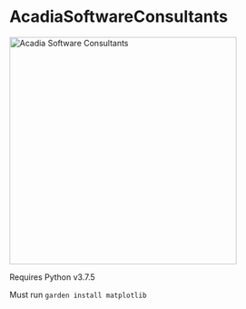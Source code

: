 # AcadiaSoftwareConsultants

<img src="https://i.imgur.com/qWjwcnL.png" alt="Acadia Software Consultants" width="400" height="400">

Requires Python v3.7.5

Must run ```garden install matplotlib```
